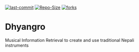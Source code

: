 [![last-commit](https://img.shields.io/github/last-commit/kprabesh/Dhyangro)](../../graphs/commit-activity)
[![Repo-Size](https://img.shields.io/github/repo-size/kprabesh/Dhyangro.svg)](../../archive/master.zip)
[![forks](https://img.shields.io/github/forks/kprabesh/Dhyangro?style=social)](../../network/members)


# Dhyangro
Musical Information Retrieval to create and use traditional Nepali instruments
